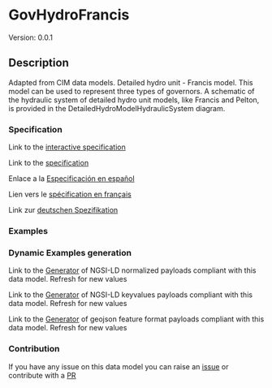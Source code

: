 # GovHydroFrancis
Version: 0.0.1

## Description 

Adapted from CIM data models. Detailed hydro unit - Francis model.  This model can be used to represent three types of governors. A schematic of the hydraulic system of detailed hydro unit models, like Francis and Pelton, is provided in the DetailedHydroModelHydraulicSystem diagram.
### Specification

Link to the [interactive specification](https://swagger.lab.fiware.org/?url=https://github.com/smart-data-models/dataModel.EnergyCIM/blob/master/GovHydroFrancis/swagger.yaml)

Link to the [specification](https://github.com/smart-data-models/dataModel.EnergyCIM/blob/master/GovHydroFrancis/doc/spec.md)

Enlace a la [Especificación en español](https://github.com/smart-data-models/dataModel.EnergyCIM/blob/master/GovHydroFrancis/doc/spec_ES.md)

Lien vers le [spécification en français](https://github.com/smart-data-models/dataModel.EnergyCIM/blob/master/GovHydroFrancis/doc/spec_FR.md)

Link zur [deutschen Spezifikation](https://github.com/smart-data-models/dataModel.EnergyCIM/blob/master/GovHydroFrancis/doc/spec_DE.md)
### Examples
### Dynamic Examples generation

Link to the [Generator](https://smartdatamodels.org/extra/ngsi-ld_generator.php?schemaUrl=https://raw.githubusercontent.com/smart-data-models/dataModel.EnergyCIM/master/GovHydroFrancis/schema.json&email=info@smartdatamodels.org) of NGSI-LD normalized payloads compliant with this data model. Refresh for new values

Link to the [Generator](https://smartdatamodels.org/extra/ngsi-ld_generator_keyvalues.php?schemaUrl=https://raw.githubusercontent.com/smart-data-models/dataModel.EnergyCIM/master/GovHydroFrancis/schema.json&email=info@smartdatamodels.org) of NGSI-LD keyvalues payloads compliant with this data model. Refresh for new values

Link to the [Generator](https://smartdatamodels.org/extra/geojson_features_generator_v1.0.php?schemaUrl=https://raw.githubusercontent.com/smart-data-models/dataModel.EnergyCIM/master/GovHydroFrancis/schema.json&email=info@smartdatamodels.org) of geojson feature format payloads compliant with this data model. Refresh for new values
### Contribution

 If you have any issue on this data model you can raise an [issue](https://github.com/smart-data-models/dataModel.EnergyCIM/issues)  or contribute with a [PR](https://github.com/smart-data-models/dataModel.EnergyCIM/pulls)
